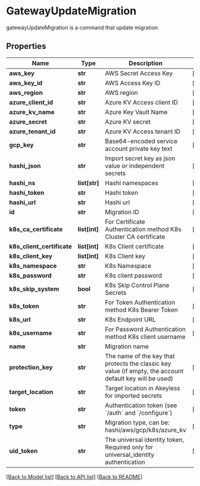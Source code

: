 # GatewayUpdateMigration

gatewayUpdateMigration is a command that update migration
## Properties
Name | Type | Description | Notes
------------ | ------------- | ------------- | -------------
**aws_key** | **str** | AWS Secret Access Key | [optional] 
**aws_key_id** | **str** | AWS Access Key ID | [optional] 
**aws_region** | **str** | AWS region | [optional] 
**azure_client_id** | **str** | Azure KV Access client ID | [optional] 
**azure_kv_name** | **str** | Azure Key Vault Name | [optional] 
**azure_secret** | **str** | Azure KV secret | [optional] 
**azure_tenant_id** | **str** | Azure KV Access tenant ID | [optional] 
**gcp_key** | **str** | Base64-encoded service account private key text | [optional] 
**hashi_json** | **str** | Import secret key as json value or independent secrets | [optional] 
**hashi_ns** | **list[str]** | Hashi namespaces | [optional] 
**hashi_token** | **str** | Hashi token | [optional] 
**hashi_url** | **str** | Hashi url | [optional] 
**id** | **str** | Migration ID | [optional] 
**k8s_ca_certificate** | **list[int]** | For Certificate Authentication method K8s Cluster CA certificate | [optional] 
**k8s_client_certificate** | **list[int]** | K8s Client certificate | [optional] 
**k8s_client_key** | **list[int]** | K8s Client key | [optional] 
**k8s_namespace** | **str** | K8s Namespace | [optional] 
**k8s_password** | **str** | K8s client password | [optional] 
**k8s_skip_system** | **bool** | K8s Skip Control Plane Secrets | [optional] 
**k8s_token** | **str** | For Token Authentication method K8s Bearer Token | [optional] 
**k8s_url** | **str** | K8s Endpoint URL | [optional] 
**k8s_username** | **str** | For Password Authentication method K8s client username | [optional] 
**name** | **str** | Migration name | 
**protection_key** | **str** | The name of the key that protects the classic key value (if empty, the account default key will be used) | [optional] 
**target_location** | **str** | Target location in Akeyless for imported secrets | [optional] 
**token** | **str** | Authentication token (see &#x60;/auth&#x60; and &#x60;/configure&#x60;) | [optional] 
**type** | **str** | Migration type, can be: hashi/aws/gcp/k8s/azure_kv | [optional] 
**uid_token** | **str** | The universal identity token, Required only for universal_identity authentication | [optional] 

[[Back to Model list]](../README.md#documentation-for-models) [[Back to API list]](../README.md#documentation-for-api-endpoints) [[Back to README]](../README.md)


